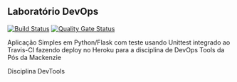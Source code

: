 ## Laboratório DevOps

[![Build Status](https://travis-ci.com/gabydias/devopslab.svg?branch=main)](https://travis-ci.com/gabydias/devopslab)
[![Quality Gate Status](https://sonarcloud.io/api/project_badges/measure?project=5d22d920c5ad67410cd5b9d38ce4ab5ee3dc541e&metric=alert_status)](https://sonarcloud.io/dashboard?id=5d22d920c5ad67410cd5b9d38ce4ab5ee3dc541e)

Aplicação Simples em Python/Flask com teste usando Unittest integrado ao Travis-CI fazendo deploy no Heroku para a disciplina de DevOps Tools da Pós da Mackenzie

Disciplina DevTools
